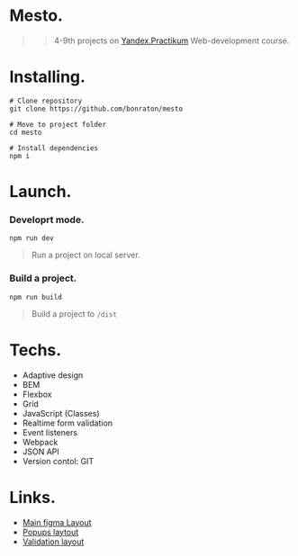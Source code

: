 # Mesto.
> > 4-9th projects on [Yandex.Practikum](https://practicum.yandex.ru/profile/web/) Web-development course.

# Installing.
```
# Clone repository
git clone https://github.com/bonraton/mesto

# Move to project folder
cd mesto

# Install dependencies
npm i
```

# Launch.
### Developrt mode.
```
npm run dev
```
> Run a project on local server.

### Build a project.
``` 
npm run build
```
> Build a project to ```/dist```

# Techs.
- Adaptive design
- BEM
- Flexbox
- Grid
- JavaScript (Classes)
- Realtime form validation
- Event listeners
- Webpack
- JSON API
- Version contol: GIT

# Links.
- [Main figma Layout](https://www.figma.com/file/2cn9N9jSkmxD84oJik7xL7/JavaScript.-Sprint-4?node-id=0%3A1)
- [Popups laytout](https://www.figma.com/file/bjyvbKKJN2naO0ucURl2Z0/JavaScript.-Sprint-5?node-id=0%3A1)
- [Validation layout](https://www.figma.com/file/kRVLKwYG3d1HGLvh7JFWRT/JavaScript.-Sprint-6?node-id=0%3A1)





